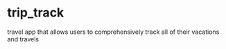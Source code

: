 # trip_track
travel app that allows users to comprehensively track all of their vacations and travels
